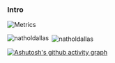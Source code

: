 ### Intro

![Metrics](https://metrics.lecoq.io/NatholDallas?template=classic&languages=1&languages.limit=8&languages.colors=github&languages.threshold=0%25&config.timezone=Asia%2FShanghai)

<p><img align="left" src="https://github-readme-stats.vercel.app/api/top-langs?username=natholdallas&show_icons=true&locale=en&layout=compact" alt="natholdallas" /></p>

<p>&nbsp;<img align="center" src="https://github-readme-stats.vercel.app/api?username=natholdallas&show_icons=true&locale=en" alt="natholdallas" /></p>

[![Ashutosh's github activity graph](https://github-readme-activity-graph.vercel.app/graph?username=natholdallas)](https://github.com/ashutosh00710/github-readme-activity-graph)
